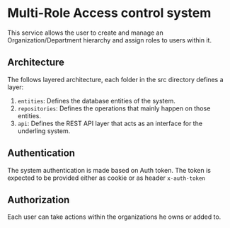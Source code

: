 # Multi-Role Access control system

This service allows the user to create and manage an Organization/Department hierarchy and assign roles to users within it.

## Architecture

The follows layered architecture, each folder in the src directory defines a layer:

1. `entities`: Defines the database entities of the system.
2. `repositories`: Defines the operations that mainly happen on those entities.
3. `api`: Defines the REST API layer that acts as an interface for the underling system.

## Authentication

The system authentication is made based on Auth token.
The token is expected to be provided either as cookie or as header `x-auth-token`

## Authorization

Each user can take actions within the organizations he owns or added to.
